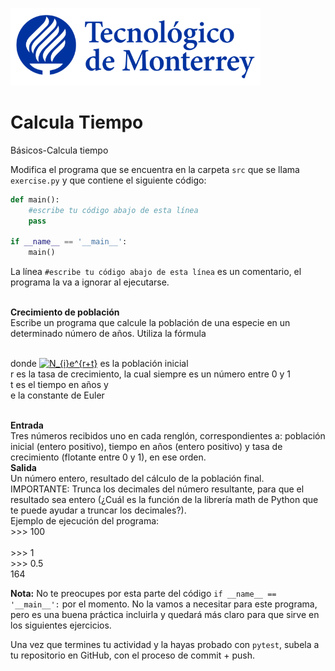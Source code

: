 ![Tec de Monterrey](../../images/logotecmty.png)
# Calcula Tiempo
Básicos-Calcula tiempo

Modifica el programa que se encuentra en la carpeta `src` que se llama `exercise.py` y que contiene el siguiente código:

```python
def main():
    #escribe tu código abajo de esta línea
    pass

if __name__ == '__main__':
    main()
```

La línea `#escribe tu código abajo de esta línea` es un comentario, el programa la va a ignorar al ejecutarse.

<br><b>Crecimiento de población</b>
<br>Escribe un programa que calcule la población de una especie en un determinado número de años. Utiliza la fórmula
 
<br> donde <a href="https://www.codecogs.com/eqnedit.php?latex=N_{i}e^{r&plus;t}" target="_blank"><img src="https://latex.codecogs.com/gif.latex?N_{i}e^{r&plus;t}" title="N_{i}e^{r+t}" /></a> es la población inicial
<br>r es la tasa de crecimiento, la cual siempre es un número entre 0 y 1
<br>t es el tiempo en años y
<br>e la constante de Euler

<br><b>Entrada</b>
<br>Tres números recibidos uno en cada renglón, correspondientes a: población inicial (entero positivo), tiempo en años (entero positivo) y tasa de crecimiento (flotante entre 0 y 1), en ese orden.
<br><b>Salida</b>
<br>Un número entero, resultado del cálculo de la población final. IMPORTANTE: Trunca los decimales del número resultante, para que el resultado sea entero (¿Cuál es la función de la librería math de Python que te puede ayudar a truncar los decimales?).
<br>Ejemplo de ejecución del programa:
<br>>>> 100  
<br>>>> 1
<br>>>> 0.5
<br>164


**Nota:** No te preocupes por esta parte del código `if __name__ == '__main__':` por el momento. No la vamos a necesitar para este programa, pero es una buena práctica incluirla y quedará más claro para que sirve en los siguientes ejercicios.

Una vez que termines tu actividad y la hayas probado con `pytest`, subela a tu repositorio en GitHub, con el proceso de commit + push.
